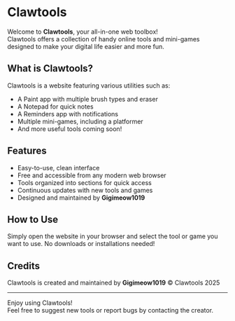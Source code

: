 # Clawtools

Welcome to **Clawtools**, your all-in-one web toolbox!  
Clawtools offers a collection of handy online tools and mini-games designed to make your digital life easier and more fun.

## What is Clawtools?

Clawtools is a website featuring various utilities such as:

- A Paint app with multiple brush types and eraser  
- A Notepad for quick notes  
- A Reminders app with notifications  
- Multiple mini-games, including a platformer  
- And more useful tools coming soon!

## Features

- Easy-to-use, clean interface  
- Free and accessible from any modern web browser  
- Tools organized into sections for quick access  
- Continuous updates with new tools and games  
- Designed and maintained by **Gigimeow1019**

## How to Use

Simply open the website in your browser and select the tool or game you want to use. No downloads or installations needed!

## Credits

Clawtools is created and maintained by **Gigimeow1019** 
©️ Clawtools 2025

---

Enjoy using Clawtools!  
Feel free to suggest new tools or report bugs by contacting the creator.
